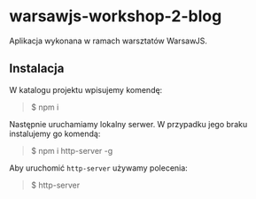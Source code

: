 # warsawjs-workshop-2-blog

Aplikacja wykonana w ramach warsztatów WarsawJS. 

## Instalacja 

W katalogu projektu wpisujemy komendę:
> $ npm i

Następnie uruchamiamy lokalny serwer. W przypadku jego braku instalujemy go komendą: 
> $ npm i http-server -g

Aby uruchomić `http-server` używamy polecenia: 
> $ http-server
